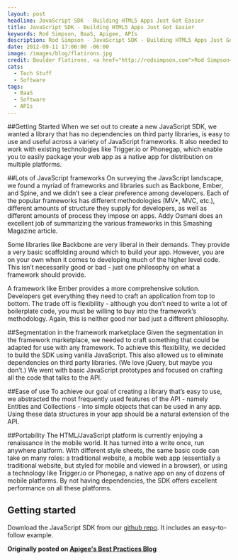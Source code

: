 ```yaml
---
layout: post
headline: JavaScript SDK - Building HTML5 Apps Just Got Easier
title: JavaScript SDK - Building HTML5 Apps Just Got Easier
keywords: Rod Simpson, BaaS, Apigee, APIs
description: Rod Simpson - JavaScript SDK - Building HTML5 Apps Just Got Easier
date: 2012-09-11 17:00:00 -06:00
image: /images/blog/flatirons.jpg
credit: Boulder Flatirons, <a href="http://rodsimpson.com">Rod Simpson</a> copyright 2012
cats:
  - Tech Stuff
  - Software
tags:
  - BaaS
  - Software
  - APIs
---
```


##Getting Started
When we set out to create a new JavaScript SDK, we wanted a library that has no dependencies on third party libraries, is easy to use and useful across a variety of JavaScript frameworks. It also needed to work with existing technologies like Trigger.io or Phonegap, which enable you to easily package your web app as a native app for distribution on multiple platforms.

##Lots of JavaScript frameworks
On surveying the JavaScript landscape, we found a myriad of frameworks and libraries such as Backbone, Ember, and Spine, and we didn’t see a clear preference among developers. Each of the popular frameworks has different methodologies (MV*, MVC, etc.), different amounts of structure they supply for developers, as well as different amounts of process they impose on apps. Addy Osmani does an excellent job of summarizing the various frameworks in this Smashing Magazine article.

Some libraries like Backbone are very liberal in their demands.  They provide a very basic scaffolding around which to build your app.  However, you are on your own when it comes to developing much of the higher level code.  This isn’t necessarily good or bad - just one philosophy on what a framework should provide.

A framework like Ember provides a more comprehensive solution. Developers get everything they need to craft an application from top to bottom. The trade off is flexibility - although you don’t need to write a lot of boilerplate code, you must be willing to buy into the framework’s methodology.  Again, this is neither good nor bad just a different philosophy.

##Segmentation in the framework marketplace
Given the segmentation in the framework marketplace, we needed to craft something that could be adapted for use with any framework. To achieve this flexibility, we decided to build the SDK using vanilla JavaScript.  This also allowed us to eliminate dependencies on third party libraries. (We love jQuery, but maybe you don’t.) We went with basic JavaScript prototypes and focused on crafting all the code that talks to the API.

##Ease of use
To achieve our goal of creating a library that’s easy to use, we abstracted the most frequently used features of the API - namely Entities and Collections - into simple objects that can be used in any app. Using these data structures in your app should be a natural extension of the API.

##Portability
The HTML/JavaScript platform is currently enjoying a renaissance in the mobile world.  It has turned into a write once, run anywhere platform.  With different style sheets, the same basic code can take on many roles: a traditional website, a mobile web app (essentially a traditional website, but styled for mobile and viewed in a browser), or using a technology like Trigger.io or Phonegap, a native app on any of dozens of mobile platforms. By not having dependencies, the SDK offers excellent performance on all these platforms.

## Getting started
Download the JavaScript SDK from our [github repo](https://github.com/apigee/usergrid-javascript-sdk). It includes an easy-to-follow example.


**Originally posted on [Apigee's Best Practices Blog](https://blog.apigee.com/detail/javascript_sdk_building_html5_apps_just_got_easier)**
